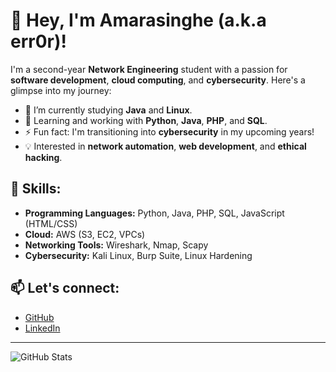 # 👋 Hey, I'm Amarasinghe (a.k.a err0r)!

I'm a second-year **Network Engineering** student with a passion for **software development**, **cloud computing**, and **cybersecurity**. Here's a glimpse into my journey:

- 🔭 I’m currently studying **Java** and **Linux**.
- 🌱 Learning and working with **Python**, **Java**, **PHP**, and **SQL**.
- ⚡ Fun fact: I'm transitioning into **cybersecurity** in my upcoming years!
- 💡 Interested in **network automation**, **web development**, and **ethical hacking**.

## 🚀 Skills:
- **Programming Languages:** Python, Java, PHP, SQL, JavaScript (HTML/CSS)
- **Cloud:** AWS (S3, EC2, VPCs)
- **Networking Tools:** Wireshark, Nmap, Scapy
- **Cybersecurity:** Kali Linux, Burp Suite, Linux Hardening

## 📫 Let's connect:
- [GitHub](https://github.com/AmarasingheV)
- [LinkedIn](https://www.linkedin.com/in/Viruna-Amarasighe)

---

![GitHub Stats](https://github-readme-stats.vercel.app/api?username=AmarasingheV&show_icons=true&theme=radical)
